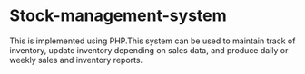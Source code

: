 # Stock-management-system
 This is implemented using PHP.This system can be used to  maintain track of inventory, update inventory depending on sales data, and produce daily or  weekly sales and inventory reports.
